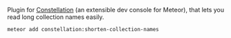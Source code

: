Plugin for [Constellation](https://atmospherejs.com/constellation/console) (an extensible dev console for Meteor), that lets you read long collection names easily.

```
meteor add constellation:shorten-collection-names
```